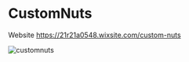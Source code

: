 # CustomNuts
Website
https://21r21a0548.wixsite.com/custom-nuts

![customnuts](https://github.com/user-attachments/assets/1b384f89-5aff-46b9-b981-4aac5d8b9833)
